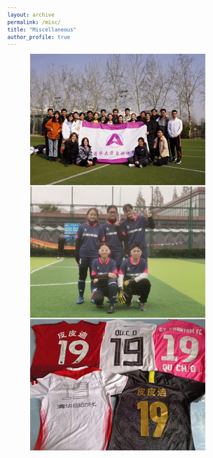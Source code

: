 ```yaml
---
layout: archive
permalink: /misc/
title: "Miscellaneous"
author_profile: true
---
```


<center>
<figure>
    <img src="/images/misc_img/IMG_9236.JPG" width="400" height="300"/><img src="/images/misc_img/IMG_2310.JPG" width="400" height="300"/><img src="/images/misc_img/IMG_9239.JPG" width="400" height="300"/>
</figure>
</center>
